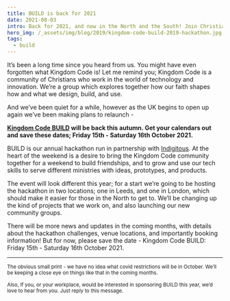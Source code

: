 ```yaml
---
title: BUILD is back for 2021
date: 2021-08-03
intro: Back for 2021, and now in the North and the South! Join Christians in the world of technology and innovation to support and serve ministries with digital projects.
hero_img: /_assets/img/blog/2019/kingdom-code-build-2019-hackathon.jpg
tags:
  - build
---
```


It’s been a long time since you heard from us. You might have even forgotten what Kingdom Code is! Let me remind you; Kingdom Code is a community of Christians who work in the world of technology and innovation. We’re a group which explores together how our faith shapes how and what we design, build, and use.

And we’ve been quiet for a while, however as the UK begins to open up again we’ve been making plans to relaunch -

**[Kingdom Code BUILD](/build) will be back this autumn. Get your calendars out and save these dates; Friday 15th - Saturday 16th October 2021.**

BUILD is our annual hackathon run in partnership with [Indigitous](https://indigitous.org/). At the heart of the weekend is a desire to bring the Kingdom Code community together for a weekend to build friendships, and to grow and use our tech skills to serve different ministries with ideas, prototypes, and products.

The event will look different this year; for a start we’re going to be hosting the hackathon in two locations; one in Leeds, and one in London, which should make it easier for those in the North to get to. We’ll be changing up the kind of projects that we work on, and also launching our new community groups.

There will be more news and updates in the coming months, with details about the hackathon challenges, venue locations, and importantly booking information! But for now, please save the date - Kingdom Code BUILD: Friday 15th - Saturday 16th October 2021.

<hr />

<small>The obvious small print - we have no idea what covid restrictions will be in October. We’ll be keeping a close eye on things like that in the coming months.</small>

<small>Also, If you, or your workplace, would be interested in sponsoring BUILD this year, we’d love to hear from you. Just reply to this message.</small>

